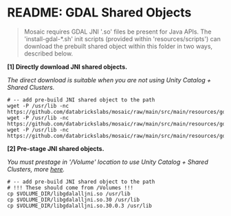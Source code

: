# README: GDAL Shared Objects

> Mosaic requires GDAL JNI '.so' files be present for Java APIs. The 'install-gdal-*.sh' init scripts (provided within 'resources/scripts') can download the prebuilt shared object within this folder in two ways, described below. 

__[1] Directly download JNI shared objects.__ 

_The direct download is suitable when you are not using Unity Catalog + Shared Clusters._

```
# -- add pre-build JNI shared object to the path
wget -P /usr/lib -nc https://github.com/databrickslabs/mosaic/raw/main/src/main/resources/gdal/ubuntu/libgdalalljni.so
wget -P /usr/lib -nc https://github.com/databrickslabs/mosaic/raw/main/src/main/resources/gdal/ubuntu/libgdalalljni.so.30
wget -P /usr/lib -nc https://github.com/databrickslabs/mosaic/raw/main/src/main/resources/gdal/ubuntu/libgdalalljni.so.30.0.3
```

__[2] Pre-stage JNI shared objects.__

_You must prestage in '/Volume' location to use Unity Catalog + Shared Clusters, more [here](https://docs.databricks.com/en/data-governance/unity-catalog/manage-privileges/allowlist.html)._

```
# -- add pre-build JNI shared object to the path
# !!! These should come from /Volumes !!!
cp $VOLUME_DIR/libgdalalljni.so /usr/lib
cp $VOLUME_DIR/libgdalalljni.so.30 /usr/lib
cp $VOLUME_DIR/libgdalalljni.so.30.0.3 /usr/lib
```
